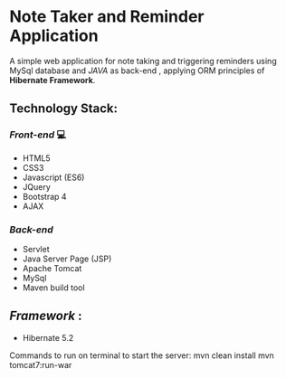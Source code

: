 # Note Taker and Reminder Application


A simple web application for note taking  and triggering reminders using MySql database and *JAVA* as back-end , applying ORM principles of <b>Hibernate Framework</b>.

## Technology Stack:

### *Front-end* :computer:

* HTML5
* CSS3
* Javascript (ES6)
* JQuery
* Bootstrap 4
* AJAX

### *Back-end* 

* Servlet
* Java Server Page (JSP)
* Apache Tomcat
* MySql
* Maven build tool

## *Framework* :
* Hibernate 5.2 


Commands to run on terminal to start the server:
mvn clean install
mvn tomcat7:run-war
